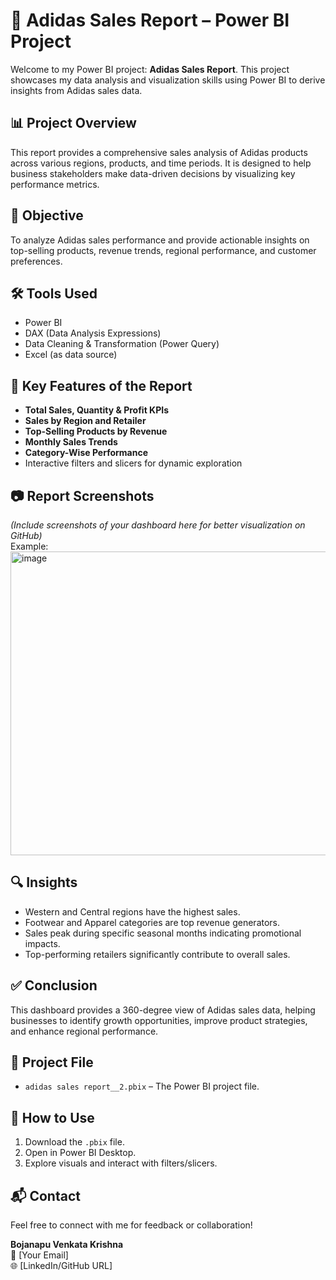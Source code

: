 
# 👟 Adidas Sales Report – Power BI Project

Welcome to my Power BI project: **Adidas Sales Report**. This project showcases my data analysis and visualization skills using Power BI to derive insights from Adidas sales data.

## 📊 Project Overview

This report provides a comprehensive sales analysis of Adidas products across various regions, products, and time periods. It is designed to help business stakeholders make data-driven decisions by visualizing key performance metrics.

## 🧠 Objective

To analyze Adidas sales performance and provide actionable insights on top-selling products, revenue trends, regional performance, and customer preferences.

## 🛠️ Tools Used

- Power BI
- DAX (Data Analysis Expressions)
- Data Cleaning & Transformation (Power Query)
- Excel (as data source)

## 📌 Key Features of the Report

- **Total Sales, Quantity & Profit KPIs**
- **Sales by Region and Retailer**
- **Top-Selling Products by Revenue**
- **Monthly Sales Trends**
- **Category-Wise Performance**
- Interactive filters and slicers for dynamic exploration

## 📷 Report Screenshots

*(Include screenshots of your dashboard here for better visualization on GitHub)*  
Example:
<img width="874" height="486" alt="image" src="https://github.com/user-attachments/assets/9280b136-e859-470e-908c-f481bce68aaf" />


## 🔍 Insights

- Western and Central regions have the highest sales.
- Footwear and Apparel categories are top revenue generators.
- Sales peak during specific seasonal months indicating promotional impacts.
- Top-performing retailers significantly contribute to overall sales.

## ✅ Conclusion

This dashboard provides a 360-degree view of Adidas sales data, helping businesses to identify growth opportunities, improve product strategies, and enhance regional performance.

## 📁 Project File

- `adidas sales report__2.pbix` – The Power BI project file.

## 📎 How to Use

1. Download the `.pbix` file.
2. Open in Power BI Desktop.
3. Explore visuals and interact with filters/slicers.

## 📬 Contact

Feel free to connect with me for feedback or collaboration!

**Bojanapu Venkata Krishna**  
📧 [Your Email]  
🌐 [LinkedIn/GitHub URL]

